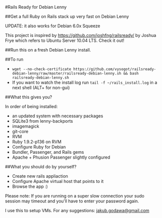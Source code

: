 #Rails Ready for Debian Lenny

##Get a full Ruby on Rails stack up very fast on Debian Lenny

UPDATE: it also works for Debian 6.0x Squeeze

This project is inspired by https://github.com/joshfng/railsready/ by Joshua Frye which refers to Ubuntu Server 10.04 LTS. Check it out!

##Run this on a fresh Debian Lenny install.

##To run
  * `wget --no-check-certificate https://github.com/vysogot/railsready-debian-lenny/raw/master/railsready-debian-lenny.sh && bash railsready-debian-lenny.sh`
  * If you want to watch the install log run `tail -f ~/rails_install.log` in a next shell (ALT+<F2-F6> for non-gui)

##What this gives you?

In order of being installed:

  * an updated system with necessary packages
  * SQLite3 from lenny-backports
  * imagemagick
  * git-core
  * RVM
  * Ruby 1.9.2-p136 on RVM
  * Configure Ruby for Debian
  * Bundler, Passenger, and Rails gems
  * Apache + Phusion Passenger slightly configured

##What you should do by yourself?

  * Create new rails appliaction
  * Configure Apache virtual host that points to it
  * Browse the app :)

Please note: If you are running on a super slow connection your sudo session may timeout and you'll have to enter your password again.

I use this to setup VMs. For any suggestions: jakub.godawa@gmail.com
